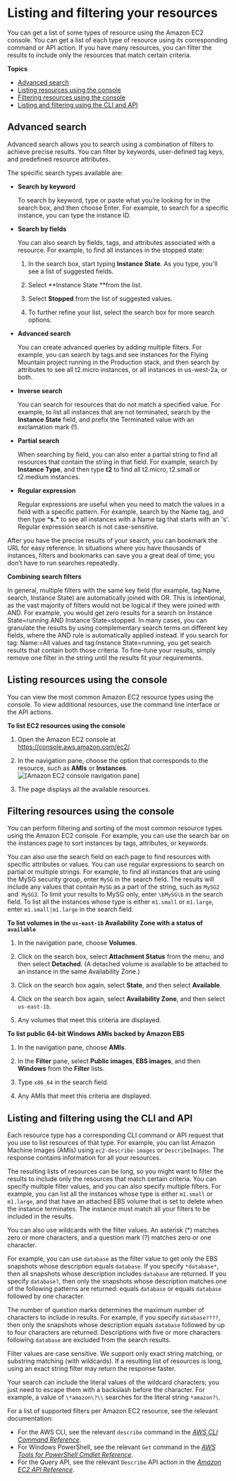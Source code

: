 # Listing and filtering your resources<a name="Using_Filtering"></a>

You can get a list of some types of resource using the Amazon EC2 console\. You can get a list of each type of resource using its corresponding command or API action\. If you have many resources, you can filter the results to include only the resources that match certain criteria\.

**Topics**
+ [Advanced search](#advancedsearch)
+ [Listing resources using the console](#listing-resources)
+ [Filtering resources using the console](#filtering-resources)
+ [Listing and filtering using the CLI and API](#Filtering_Resources_CLI)

## Advanced search<a name="advancedsearch"></a>

Advanced search allows you to search using a combination of filters to achieve precise results\. You can filter by keywords, user\-defined tag keys, and predefined resource attributes\.

The specific search types available are:
+ **Search by keyword**

  To search by keyword, type or paste what you’re looking for in the search box, and then choose Enter\. For example, to search for a specific instance, you can type the instance ID\.
+ **Search by fields**

  You can also search by fields, tags, and attributes associated with a resource\. For example, to find all instances in the stopped state:

  1. In the search box, start typing **Instance State**\. As you type, you'll see a list of suggested fields\.

  1. Select **Instance State **from the list\.

  1. Select **Stopped** from the list of suggested values\.

  1. To further refine your list, select the search box for more search options\.
+ **Advanced search**

  You can create advanced queries by adding multiple filters\. For example, you can search by tags and see instances for the Flying Mountain project running in the Production stack, and then search by attributes to see all t2\.micro instances, or all instances in us\-west\-2a, or both\. 
+ **Inverse search**

  You can search for resources that do not match a specified value\. For example, to list all instances that are not terminated, search by the **Instance State** field, and prefix the Terminated value with an exclamation mark \(\!\)\.
+ **Partial search**

  When searching by field, you can also enter a partial string to find all resources that contain the string in that field\. For example, search by **Instance Type**, and then type **t2** to find all t2\.micro, t2\.small or t2\.medium instances\.
+ **Regular expression**

  Regular expressions are useful when you need to match the values in a field with a specific pattern\. For example, search by the Name tag, and then type **^s\.\*** to see all instances with a Name tag that starts with an 's'\. Regular expression search is not case\-sensitive\.

After you have the precise results of your search, you can bookmark the URL for easy reference\. In situations where you have thousands of instances, filters and bookmarks can save you a great deal of time; you don’t have to run searches repeatedly\.

**Combining search filters**

In general, multiple filters with the same key field \(for example, tag:Name, search, Instance State\) are automatically joined with OR\. This is intentional, as the vast majority of filters would not be logical if they were joined with AND\. For example, you would get zero results for a search on Instance State=running AND Instance State=stopped\. In many cases, you can granulate the results by using complementary search terms on different key fields, where the AND rule is automatically applied instead\. If you search for tag: Name:=All values and tag:Instance State=running, you get search results that contain both those criteria\. To fine\-tune your results, simply remove one filter in the string until the results fit your requirements\.

## Listing resources using the console<a name="listing-resources"></a>

You can view the most common Amazon EC2 resource types using the console\. To view additional resources, use the command line interface or the API actions\.

**To list EC2 resources using the console**

1. Open the Amazon EC2 console at [https://console\.aws\.amazon\.com/ec2/](https://console.aws.amazon.com/ec2/)\.

1. In the navigation pane, choose the option that corresponds to the resource, such as **AMIs** or **Instances**\.  
![\[Amazon EC2 console navigation pane\]](http://docs.aws.amazon.com/AWSEC2/latest/WindowsGuide/images/EC2_navigation.png)

1. The page displays all the available resources\.

## Filtering resources using the console<a name="filtering-resources"></a>

You can perform filtering and sorting of the most common resource types using the Amazon EC2 console\. For example, you can use the search bar on the instances page to sort instances by tags, attributes, or keywords\. 

You can also use the search field on each page to find resources with specific attributes or values\. You can use regular expressions to search on partial or multiple strings\. For example, to find all instances that are using the MySG security group, enter `MySG` in the search field\. The results will include any values that contain `MySG` as a part of the string, such as `MySG2` and` MySG3`\. To limit your results to MySG only, enter `\bMySG\b` in the search field\. To list all the instances whose type is either `m1.small` or `m1.large`, enter `m1.small|m1.large` in the search field\. 

**To list volumes in the `us-east-1b` Availability Zone with a status of `available`**

1. In the navigation pane, choose **Volumes**\.

1. Click on the search box, select **Attachment Status** from the menu, and then select **Detached**\. \(A detached volume is available to be attached to an instance in the same Availability Zone\.\)

1. Click on the search box again, select **State**, and then select **Available**\. 

1. Click on the search box again, select **Availability Zone**, and then select `us-east-1b`\.

1. Any volumes that meet this criteria are displayed\.

**To list public 64\-bit Windows AMIs backed by Amazon EBS**

1. In the navigation pane, choose **AMIs**\.

1. In the **Filter** pane, select **Public images**, **EBS images**, and then **Windows** from the **Filter** lists\.

1. Type `x86_64` in the search field\.

1. Any AMIs that meet this criteria are displayed\.

## Listing and filtering using the CLI and API<a name="Filtering_Resources_CLI"></a>

Each resource type has a corresponding CLI command or API request that you use to list resources of that type\. For example, you can list Amazon Machine Images \(AMIs\) using `ec2-describe-images` or `DescribeImages`\. The response contains information for all your resources\. 

The resulting lists of resources can be long, so you might want to filter the results to include only the resources that match certain criteria\. You can specify multiple filter values, and you can also specify multiple filters\. For example, you can list all the instances whose type is either `m1.small` or `m1.large`, and that have an attached EBS volume that is set to delete when the instance terminates\. The instance must match all your filters to be included in the results\. 

You can also use wildcards with the filter values\. An asterisk \(\*\) matches zero or more characters, and a question mark \(?\) matches zero or one character\.

For example, you can use `database` as the filter value to get only the EBS snapshots whose description equals `database`\. If you specify `*database*`, then all snapshots whose description includes `database` are returned\. If you specify `database?`, then only the snapshots whose description matches one of the following patterns are returned: equals `database` or equals `database` followed by one character\.

The number of question marks determines the maximum number of characters to include in results\. For example, if you specify `database????`, then only the snapshots whose description equals `database` followed by up to four characters are returned\. Descriptions with five or more characters following `database` are excluded from the search results\.

Filter values are case sensitive\. We support only exact string matching, or substring matching \(with wildcards\)\. If a resulting list of resources is long, using an exact string filter may return the response faster\. 

Your search can include the literal values of the wildcard characters; you just need to escape them with a backslash before the character\. For example, a value of `\*amazon\?\\` searches for the literal string `*amazon?\`\.

For a list of supported filters per Amazon EC2 resource, see the relevant documentation:
+ For the AWS CLI, see the relevant `describe` command in the *[AWS CLI Command Reference](https://docs.aws.amazon.com/cli/latest/reference/)*\.
+ For Windows PowerShell, see the relevant `Get` command in the *[AWS Tools for PowerShell Cmdlet Reference](https://docs.aws.amazon.com/powershell/latest/reference)*\.
+ For the Query API, see the relevant `Describe` API action in the *[Amazon EC2 API Reference](https://docs.aws.amazon.com/AWSEC2/latest/APIReference/)*\.